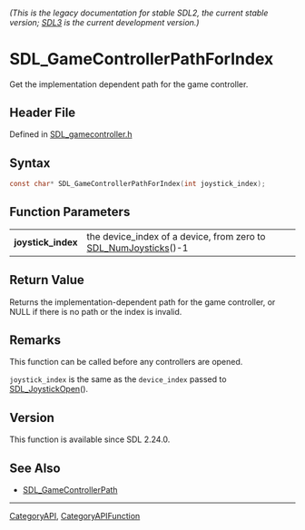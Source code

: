 ###### (This is the legacy documentation for stable SDL2, the current stable version; [SDL3](https://wiki.libsdl.org/SDL3/) is the current development version.)
# SDL_GameControllerPathForIndex

Get the implementation dependent path for the game controller.

## Header File

Defined in [SDL_gamecontroller.h](https://github.com/libsdl-org/SDL/blob/SDL2/include/SDL_gamecontroller.h)

## Syntax

```c
const char* SDL_GameControllerPathForIndex(int joystick_index);

```

## Function Parameters

|                        |                                                                                     |
| ---------------------- | ----------------------------------------------------------------------------------- |
| **joystick_index**     | the device_index of a device, from zero to [SDL_NumJoysticks](SDL_NumJoysticks)()-1 |

## Return Value

Returns the implementation-dependent path for the game controller, or NULL
if there is no path or the index is invalid.

## Remarks

This function can be called before any controllers are opened.

`joystick_index` is the same as the `device_index` passed to
[SDL_JoystickOpen](SDL_JoystickOpen)().

## Version

This function is available since SDL 2.24.0.

## See Also

* [SDL_GameControllerPath](SDL_GameControllerPath)

----
[CategoryAPI](CategoryAPI), [CategoryAPIFunction](CategoryAPIFunction)

